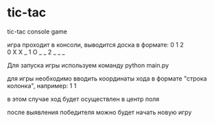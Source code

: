 # tic-tac
tic-tac console game

игра проходит в консоли, выводится доска в формате:
  0 1 2<br>
0 X X _
1 O _ _
2 _ _ _    

Для запуска игры используем команду python main.py

для игры необходимо вводить координаты хода в формате "строка колонка", например:
1 1

в этом случае ход будет осуществлен в центр поля

после выявления победителя можно будет начать новую игру
